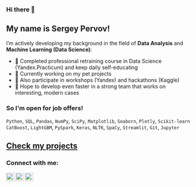 ### Hi there 👋

## My name is Sergey Pervov!

I’m actively developing my background in the field of **Data Analysis** and **Machine Learning (Data Science)**:

- 🌱 Completed professional retraining course in Data Science (Yandex.Practicum) and keep daily self-educating 
- 🔭 Currently working on my pet projects
- 👯 Also participate in workshops (Yandex) and hackathons (Kaggle)
- 🤔 Hope to develop even faster in a strong team that works on interesting, modern cases

### So I'm open for job offers!

`Python`, `SQL`, `Pandas`, `NumPy`, `SciPy`, `Matplotlib`, `Seaborn`, `Plotly`, `Scikit-learn`<br> 
`CatBoost`, `LightGBM`, `PySpark`, `Keras`, `NLTK`, `SpaCy`, `Streamlit`, `Git`, `Jupyter`

## [Check my projects](https://github.com/perv0vser/Kaggle_projects.git/ "Open repo with Kaggle projects") 

### Connect with me:
[<img align="left" alt="perv0vser | Telegram" width="22px" src="https://cdn.jsdelivr.net/npm/simple-icons@v3/icons/telegram.svg" />][telegram]
[<img align="left" alt="perv0vser | Instagram" width="22px" src="https://cdn.jsdelivr.net/npm/simple-icons@v3/icons/instagram.svg" />][instagram]
[<img align="left" alt="perv0vser | Telegram" width="22px" src="https://cdn.jsdelivr.net/npm/simple-icons@v3/icons/kaggle.svg" />][kaggle]

<br />
<br />


[telegram]: https://t.me/sergeypervov/
[instagram]: https://www.instagram.com/mamkin.digitalnomad/
[kaggle]: https://www.kaggle.com/sergeypervov/
